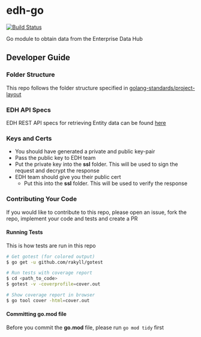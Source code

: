 # edh-go

[![Build Status](https://travis-ci.com/Salihan04/edh-go.svg?token=8qjDfnsQn45zaysJX5gL&branch=master)](https://travis-ci.com/Salihan04/edh-go)

Go module to obtain data from the Enterprise Data Hub

## Developer Guide

### Folder Structure

This repo follows the folder structure specified in [golang-standards/project-layout](https://github.com/golang-standards/project-layout)

### EDH API Specs

EDH REST API specs for retrieving Entity data can be found [here](https://public.cloud.myinfo.gov.sg/edh/edh-tuo-specs.html)

### Keys and Certs

* You should have generated a private and public key-pair
* Pass the public key to EDH team
* Put the private key into the **ssl** folder. This will be used to sign the request and decrypt the response
* EDH team should give you their public cert
  * Put this into the **ssl** folder. This will be used to verify the response

### Contributing Your Code

If you would like to contribute to this repo, please open an issue, fork the repo, implement your code and tests and create a PR

#### Running Tests

This is how tests are run in this repo

```bash
# Get gotest (for colored output)
$ go get -u github.com/rakyll/gotest

# Run tests with coverage report
$ cd <path_to_code>
$ gotest -v -coverprofile=cover.out

# Show coverage report in browser
$ go tool cover -html=cover.out
```

#### Committing go.mod file

Before you commit the **go.mod** file, please run `go mod tidy` first
